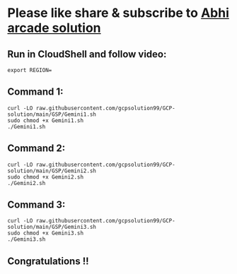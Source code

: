 # Please like share & subscribe to [Abhi arcade solution](http://www.youtube.com/@Abhi_Arcade_Solution)

## Run in CloudShell and follow video:

```
export REGION=
```

## Command 1:

```
curl -LO raw.githubusercontent.com/gcpsolution99/GCP-solution/main/GSP/Gemini1.sh
sudo chmod +x Gemini1.sh
./Gemini1.sh
```
## Command 2:
```
curl -LO raw.githubusercontent.com/gcpsolution99/GCP-solution/main/GSP/Gemini2.sh
sudo chmod +x Gemini2.sh
./Gemini2.sh
```
## Command 3:
```
curl -LO raw.githubusercontent.com/gcpsolution99/GCP-solution/main/GSP/Gemini3.sh
sudo chmod +x Gemini3.sh
./Gemini3.sh
```

## Congratulations !!
